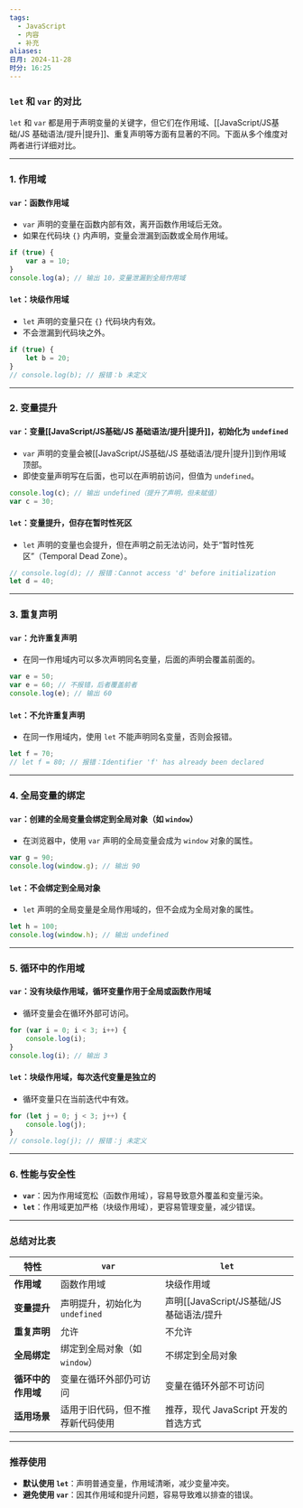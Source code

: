 ```yaml
---
tags:
  - JavaScript
  - 内容
  - 补充
aliases: 
日月: 2024-11-28
时分: 16:25
---
```

### **`let` 和 `var` 的对比**

`let` 和 `var` 都是用于声明变量的关键字，但它们在作用域、[[JavaScript/JS基础/JS 基础语法/提升|提升]]、重复声明等方面有显著的不同。下面从多个维度对两者进行详细对比。

---

### **1. 作用域**

#### **`var`：函数作用域**

- `var` 声明的变量在函数内部有效，离开函数作用域后无效。
- 如果在代码块 `{}` 内声明，变量会泄漏到函数或全局作用域。

```javascript
if (true) {
    var a = 10;
}
console.log(a); // 输出 10，变量泄漏到全局作用域
```

#### **`let`：块级作用域**

- `let` 声明的变量只在 `{}` 代码块内有效。
- 不会泄漏到代码块之外。

```javascript
if (true) {
    let b = 20;
}
// console.log(b); // 报错：b 未定义
```

---

### **2. 变量提升**

#### **`var`：变量[[JavaScript/JS基础/JS 基础语法/提升|提升]]，初始化为 `undefined`**

- `var` 声明的变量会被[[JavaScript/JS基础/JS 基础语法/提升|提升]]到作用域顶部。
- 即使变量声明写在后面，也可以在声明前访问，但值为 `undefined`。

```javascript
console.log(c); // 输出 undefined（提升了声明，但未赋值）
var c = 30;
```

#### **`let`：变量提升，但存在暂时性死区**

- `let` 声明的变量也会提升，但在声明之前无法访问，处于“暂时性死区”（Temporal Dead Zone）。

```javascript
// console.log(d); // 报错：Cannot access 'd' before initialization
let d = 40;
```

---

### **3. 重复声明**

#### **`var`：允许重复声明**

- 在同一作用域内可以多次声明同名变量，后面的声明会覆盖前面的。

```javascript
var e = 50;
var e = 60; // 不报错，后者覆盖前者
console.log(e); // 输出 60
```

#### **`let`：不允许重复声明**

- 在同一作用域内，使用 `let` 不能声明同名变量，否则会报错。

```javascript
let f = 70;
// let f = 80; // 报错：Identifier 'f' has already been declared
```

---

### **4. 全局变量的绑定**

#### **`var`：创建的全局变量会绑定到全局对象（如 `window`）**

- 在浏览器中，使用 `var` 声明的全局变量会成为 `window` 对象的属性。

```javascript
var g = 90;
console.log(window.g); // 输出 90
```

#### **`let`：不会绑定到全局对象**

- `let` 声明的全局变量是全局作用域的，但不会成为全局对象的属性。

```javascript
let h = 100;
console.log(window.h); // 输出 undefined
```

---

### **5. 循环中的作用域**

#### **`var`：没有块级作用域，循环变量作用于全局或函数作用域**

- 循环变量会在循环外部可访问。

```javascript
for (var i = 0; i < 3; i++) {
    console.log(i);
}
console.log(i); // 输出 3
```

#### **`let`：块级作用域，每次迭代变量是独立的**

- 循环变量只在当前迭代中有效。

```javascript
for (let j = 0; j < 3; j++) {
    console.log(j);
}
// console.log(j); // 报错：j 未定义
```

---

### **6. 性能与安全性**

- **`var`**：因为作用域宽松（函数作用域），容易导致意外覆盖和变量污染。
- **`let`**：作用域更加严格（块级作用域），更容易管理变量，减少错误。

---

### **总结对比表**

|特性|**`var`**|**`let`**|
|---|---|---|
|**作用域**|函数作用域|块级作用域|
|**变量提升**|声明提升，初始化为 `undefined`|声明[[JavaScript/JS基础/JS 基础语法/提升|提升]]，暂时性死区|
|**重复声明**|允许|不允许|
|**全局绑定**|绑定到全局对象（如 `window`）|不绑定到全局对象|
|**循环中的作用域**|变量在循环外部仍可访问|变量在循环外部不可访问|
|**适用场景**|适用于旧代码，但不推荐新代码使用|推荐，现代 JavaScript 开发的首选方式|

---

### **推荐使用**

- **默认使用 `let`**：声明普通变量，作用域清晰，减少变量冲突。
- **避免使用 `var`**：因其作用域和提升问题，容易导致难以排查的错误。